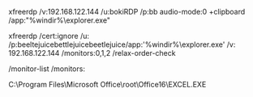 xfreerdp /v:192.168.122.144 /u:bokiRDP /p:bb audio-mode:0 +clipboard  /app:"%windir%\explorer.exe"






xfreerdp /cert:ignore /u: /p:beeltejuicebettlejuicebeetlejuice/app:'%windir%\explorer.exe' /v: 192.168.122.144 /monitors:0,1,2 /relax-order-check




/monitor-list
/monitors:


C:\Program Files\Microsoft Office\root\Office16\EXCEL.EXE
